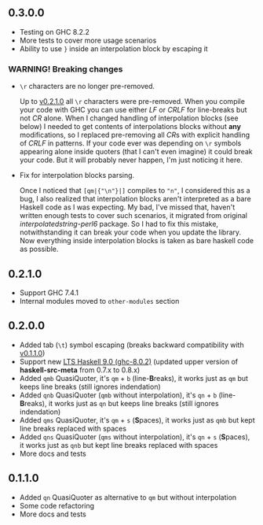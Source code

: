 ## <a name="v0.3.0.0"></a>0.3.0.0

* Testing on GHC 8.2.2
* More tests to cover more usage scenarios
* Ability to use `}` inside an interpolation block by escaping it

### **WARNING!** Breaking changes

* `\r` characters are no longer pre-removed.

  Up to [v0.2.1.0](#v0.2.1.0) all `\r` characters were pre-removed. When you
  compile your code with GHC you can use either *LF* or *CRLF* for line-breaks
  but not *CR* alone. When I changed handling of interpolation blocks (see
  below) I needed to get contents of interpolations blocks without **any**
  modifications, so I replaced pre-removing all *CR*s with explicit handling of
  *CRLF* in patterns. If your code ever was depending on `\r` symbols appearing
  alone inside quoters (that I can't even imagine) it could break your code.
  But it will probably never happen, I'm just noticing it here.

* Fix for interpolation blocks parsing.

  Once I noticed that `[qm|{"\n"}|]` compiles to `"n"`, I considered this as a
  bug, I also realized that interpolation blocks aren't interpreted as a bare
  Haskell code as I was expecting. My bad, I've missed that, haven't written
  enough tests to cover such scenarios, it migrated from original
  *interpolatedstring-perl6* package. So I had to fix this mistake,
  notwithstanding it can break your code when you update the library. Now
  everything inside interpolation blocks is taken as bare haskell code as
  possible.

## <a name="v0.2.1.0"></a>0.2.1.0

* Support GHC 7.4.1
* Internal modules moved to `other-modules` section

## <a name="v0.2.0.0"></a>0.2.0.0

* Added tab (`\t`) symbol escaping
  (breaks backward compatibility with [v0.1.1.0](#v0.1.1.0))
* Support new [LTS Haskell 9.0 (ghc-8.0.2)](https://www.stackage.org/lts-9.0)
  (updated upper version of **haskell-src-meta** from 0.7.x to 0.8.x)
* Added `qmb` QuasiQuoter,
  it's `qm` + `b` (line-<b>B</b>reaks),
  it works just as `qm` but keeps line breaks (still ignores indendation)
* Added `qnb` QuasiQuoter (`qmb` without interpolation),
  it's `qn` + `b` (line-<b>B</b>reaks),
  it works just as `qn` but keeps line breaks (still ignores indendation)
* Added `qms` QuasiQuoter,
  it's `qm` + `s` (<b>S</b>paces),
  it works just as `qmb` but kept line breaks replaced with spaces
* Added `qns` QuasiQuoter (`qms` without interpolation),
  it's `qn` + `s` (<b>S</b>paces),
  it works just as `qnb` but kept line breaks replaced with spaces
* More docs and tests

## <a name="v0.1.1.0"></a>0.1.1.0

* Added `qn` QuasiQuoter as alternative to `qm` but without interpolation
* Some code refactoring
* More docs and tests
